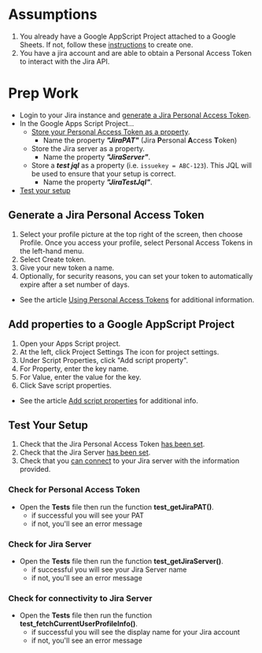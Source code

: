 # Assumptions
1. You already have a Google AppScript Project attached to a Google Sheets. If not, follow these [instructions](https://spreadsheet.dev/creating-your-first-apps-script) to create one.
2. You have a jira account and are able to obtain a Personal Access Token to interact with the Jira API.

# Prep Work
- Login to your Jira instance and [generate a Jira Personal Access Token](#generate-a-jira-personal-access-token).
- In the Google Apps Script Project...
    - [Store your Personal Access Token as a property](add-properties-to-a-google-appscript-project).
        - Name the property ***"JiraPAT"*** (Jira **P**ersonal **A**ccess **T**oken)
    - Store the Jira server as a property.
        - Name the property ***"JiraServer"***.
    - Store a ***test jql*** as a property (i.e. ```issuekey = ABC-123```). This JQL will be used to ensure that your setup is correct.
        - Name the property ***"JiraTestJql"***.
- [Test your setup](#test-your-setup)

## Generate a Jira Personal Access Token
1. Select your profile picture at the top right of the screen, then choose Profile. Once you access your profile, select Personal Access Tokens in the left-hand menu.
2. Select Create token.
3. Give your new token a name.
4. Optionally, for security reasons, you can set your token to automatically expire after a set number of days.
* See the article [Using Personal Access Tokens](https://confluence.atlassian.com/enterprise/using-personal-access-tokens-1026032365.html) for additional information.

## Add properties to a Google AppScript Project
1. Open your Apps Script project.
2. At the left, click Project Settings The icon for project settings.
3. Under Script Properties, click "Add script property".
4. For Property, enter the key name.
5. For Value, enter the value for the key.
6. Click Save script properties.
* See the article [Add script properties](https://developers.google.com/apps-script/guides/properties#add_script_properties) for additional info.
## Test Your Setup
1. Check that the Jira Personal Access Token [has been set](#check-for-personal-access-token).
2. Check that the Jira Server [has been set](#check-for-jira-server).
3. Check that you [can connect](check-for-connectivity-to-jira-server) to your Jira server with the information provided.

### Check for Personal Access Token
- Open the **Tests** file then run the function **test_getJiraPAT()**.
    - if successful you will see your PAT
    - if not, you'll see an error message

### Check for Jira Server
- Open the **Tests** file then run the function **test_getJiraServer()**.
    - if successful you will see your Jira Server name
    - if not, you'll see an error message

### Check for connectivity to Jira Server
- Open the **Tests** file then run the function **test_fetchCurrentUserProfileInfo()**.
    - if successful you will see the display name for your Jira account
    - if not, you'll see an error message
